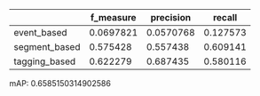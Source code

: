 |               |   f_measure |   precision |   recall |
|---------------|-------------|-------------|----------|
| event_based   |   0.0697821 |   0.0570768 | 0.127573 |
| segment_based |   0.575428  |   0.557438  | 0.609141 |
| tagging_based |   0.622279  |   0.687435  | 0.580116 |
mAP: 0.6585150314902586
